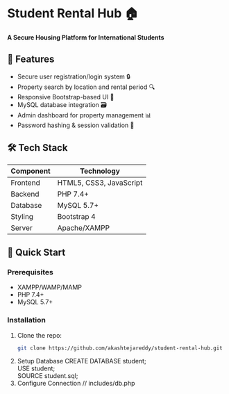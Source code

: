# Student Rental Hub 🏠  
**A Secure Housing Platform for International Students**  


## 🌟 Features  
- Secure user registration/login system 🔒  
- Property search by location and rental period 🔍  
- Responsive Bootstrap-based UI 📱  
- MySQL database integration 🗃️  
- Admin dashboard for property management 📊  
- Password hashing & session validation 🔑  

## 🛠️ Tech Stack  
| **Component**   | **Technology**          |  
|------------------|-------------------------|  
| Frontend         | HTML5, CSS3, JavaScript |  
| Backend          | PHP 7.4+                |  
| Database         | MySQL 5.7+              |  
| Styling          | Bootstrap 4             |  
| Server           | Apache/XAMPP            |  

## 🚀 Quick Start  

### Prerequisites  
- XAMPP/WAMP/MAMP  
- PHP 7.4+  
- MySQL 5.7+  

### Installation  
1. Clone the repo:  
   ```bash  
   git clone https://github.com/akashtejareddy/student-rental-hub.git
2. Setup Database
  CREATE DATABASE student;  
USE student;  
SOURCE student.sql;
3. Configure Connection
   // includes/db.php  
<?php  
$host = "localhost";  
$user = "root";  
$password = "";  
$dbname = "student";  
4. Start Server
sudo /opt/lampp/lampp start  # Linux/macOS  
5. Access Application
http://localhost/student-rental-hub/login.php  
📂 File Structure
student-rental-hub/  
├── includes/  
│   ├── db.php         # Database config  
│   └── functions.php  # Core logic  
├── login.php          # Login system  
├── register.php       # Registration  
├── invitation.php     # Dashboard  
├── aboutus.html       # About page  
├── student.sql        # Database schema  
└── assets/            # CSS/Images  
🔐 Security
Password hashing with password_hash()

Session validation using session_start()

Input sanitization for SQL injection prevention

CSRF protection

🧑💻 Usage
Test Accounts

Role	Email	Password
Student	student@test.com	Test@123
Admin	admin@test.com	Admin@123
Workflow

Register at /register.php

Login at /login.php

Search properties in dashboard

Contact landlords via listed details

🚨 Troubleshooting
Issue	Solution
Database Connection	Verify credentials in db.php
Session Errors	Add session_start() to files
404 Errors	Check file paths in href/src
Password Issues	Use password_verify() check

📧 Contact: akashteja1173677@gmail.com
🔗 LinkedIn: https://www.linkedin.com/in/akash-teja-reddy-4ba7221a3/
